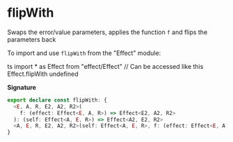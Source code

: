 # flipWith

Swaps the error/value parameters, applies the function `f` and flips the
parameters back

To import and use `flipWith` from the "Effect" module:

ts
import \* as Effect from "effect/Effect"
// Can be accessed like this
Effect.flipWith
undefined

**Signature**

```ts
export declare const flipWith: {
  <E, A, R, E2, A2, R2>(
    f: (effect: Effect<E, A, R>) => Effect<E2, A2, R2>
  ): (self: Effect<A, E, R>) => Effect<A2, E2, R2>
  <A, E, R, E2, A2, R2>(self: Effect<A, E, R>, f: (effect: Effect<E, A, R>) => Effect<E2, A2, R2>): Effect<A2, E2, R2>
}
```

